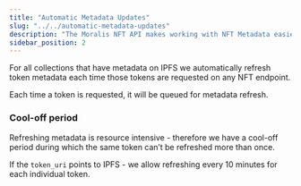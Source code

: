 ```yaml
---
title: "Automatic Metadata Updates"
slug: "../../automatic-metadata-updates"
description: "The Moralis NFT API makes working with NFT Metadata easier by supporting automatic refreshes of NFT metadata."
sidebar_position: 2
---
```


For all collections that have metadata on IPFS we automatically refresh token metadata each time those tokens are requested on any NFT endpoint.

Each time a token is requested, it will be queued for metadata refresh.


### Cool-off period
Refreshing metadata is resource intensive - therefore we have a cool-off period during which the same token can’t be refreshed more than once.

If the `token_uri` points to IPFS - we allow refreshing every 10 minutes for each individual token.
